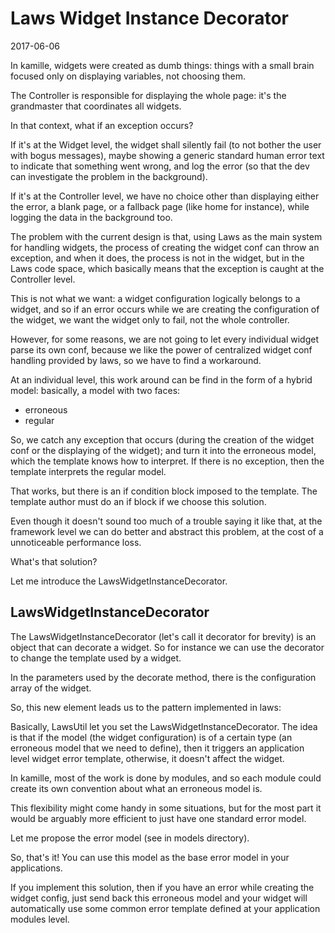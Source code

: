 Laws Widget Instance Decorator
===============
2017-06-06




In kamille, widgets were created as dumb things: things with a small brain focused only on displaying variables,
not choosing them.

The Controller is responsible for displaying the whole page: it's the grandmaster that coordinates
all widgets.


In that context, what if an exception occurs?

If it's at the Widget level, the widget shall silently fail (to not bother the user with bogus messages),
maybe showing a generic standard human error text to indicate that something went wrong,
and log the error (so that the dev can investigate the problem in the background).

If it's at the Controller level, we have no choice other than displaying either the error, a blank page,
or a fallback page (like home for instance), while logging the data in the background too.
 
 
The problem with the current design is that, using Laws as the main system for handling widgets, 
the process of creating the widget conf can throw an exception, and when it does, the process
is not in the widget, but in the Laws code space, which basically means that the exception
is caught at the Controller level.

This is not what we want: a widget configuration logically belongs to a widget,
and so if an error occurs while we are creating the configuration of the widget,
we want the widget only to fail, not the whole controller.

However, for some reasons, we are not going to let every individual widget parse its own conf,
because we like the power of centralized widget conf handling provided by laws, so we have to 
find a workaround.


At an individual level, this work around can be find in the form of a hybrid model:
basically, a model with two faces:

- erroneous 
- regular

So, we catch any exception that occurs (during the creation of the widget conf or the displaying of the widget);
and turn it into the erroneous model, which the template knows how to interpret.
If there is no exception, then the template interprets the regular model.

That works, but there is an if condition block imposed to the template.
The template author must do an if block if we choose this solution.

Even though it doesn't sound too much of a trouble saying it like that,
at the framework level we can do better and abstract this problem, at the cost of a unnoticeable
performance loss.

What's that solution?

Let me introduce the LawsWidgetInstanceDecorator.


LawsWidgetInstanceDecorator
-----------------------
The LawsWidgetInstanceDecorator (let's call it decorator for brevity) is an object that
can decorate a widget.
So for instance we can use the decorator to change the template used by a widget.

In the parameters used by the decorate method, there is the configuration array of the widget.


So, this new element leads us to the pattern implemented in laws:

Basically, LawsUtil let you set the LawsWidgetInstanceDecorator.
The idea is that if the model (the widget configuration) is of a certain type (an erroneous
model that we need to define), then it triggers an application level widget error template,
otherwise, it doesn't affect the widget.

In kamille, most of the work is done by modules, and so each module could create its own 
convention about what an erroneous model is.

This flexibility might come handy in some situations, but for the most part it would be arguably 
more efficient to just have one standard error model.

Let me propose the error model (see in models directory).

So, that's it!
You can use this model as the base error model in your applications.


If you implement this solution, then if you have an error while creating the widget config, 
just send back this erroneous model and your widget will automatically use some common error template
defined at your application modules level.